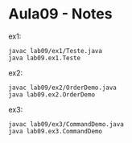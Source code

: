 # Aula09 - Notes

ex1:

    javac lab09/ex1/Teste.java
    java lab09.ex1.Teste

ex2:

    javac lab09/ex2/OrderDemo.java
    java lab09.ex2.OrderDemo

ex3:

    javac lab09/ex3/CommandDemo.java
    java lab09.ex3.CommandDemo